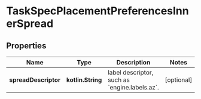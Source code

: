 
# TaskSpecPlacementPreferencesInnerSpread

## Properties
Name | Type | Description | Notes
------------ | ------------- | ------------- | -------------
**spreadDescriptor** | **kotlin.String** | label descriptor, such as &#x60;engine.labels.az&#x60;.  |  [optional]



